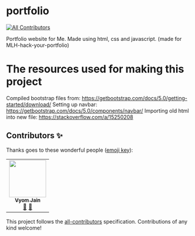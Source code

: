 # portfolio
<!-- ALL-CONTRIBUTORS-BADGE:START - Do not remove or modify this section -->
[![All Contributors](https://img.shields.io/badge/all_contributors-1-orange.svg?style=flat-square)](#contributors-)
<!-- ALL-CONTRIBUTORS-BADGE:END -->
Portfolio website for Me. Made using html, css and javascript. (made for MLH-hack-your-portfolio)


# The resources used for making this project

Compiled bootstrap files from: https://getbootstrap.com/docs/5.0/getting-started/download/
Setting up navbar: https://getbootstrap.com/docs/5.0/components/navbar/
Importing old html into new file: https://stackoverflow.com/a/15250208

## Contributors ✨

Thanks goes to these wonderful people ([emoji key](https://allcontributors.org/docs/en/emoji-key)):

<!-- ALL-CONTRIBUTORS-LIST:START - Do not remove or modify this section -->
<!-- prettier-ignore-start -->
<!-- markdownlint-disable -->
<table>
  <tr>
    <td align="center"><a href="https://github.com/Vyvy-vi"><img src="https://avatars.githubusercontent.com/u/62864373?v=4?s=100" width="100px;" alt=""/><br /><sub><b>Vyom Jain</b></sub></a><br /><a href="#projectManagement-Vyvy-vi" title="Project Management">📆</a> <a href="#maintenance-Vyvy-vi" title="Maintenance">🚧</a></td>
  </tr>
</table>

<!-- markdownlint-restore -->
<!-- prettier-ignore-end -->

<!-- ALL-CONTRIBUTORS-LIST:END -->

This project follows the [all-contributors](https://github.com/all-contributors/all-contributors) specification. Contributions of any kind welcome!